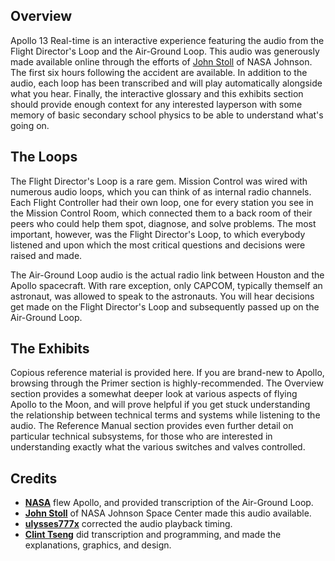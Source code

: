 Overview
--------

Apollo 13 Real-time is an interactive experience featuring the audio from the Flight Director's Loop and the Air-Ground Loop. This audio was generously made available online through the efforts of [John Stoll](https://archive.org/details/Apollo13Audio) of NASA Johnson. The first six hours following the accident are available. In addition to the audio, each loop has been transcribed and will play automatically alongside what you hear. Finally, the interactive glossary and this exhibits section should provide enough context for any interested layperson with some memory of basic secondary school physics to be able to understand what's going on.

The Loops
---------

The Flight Director's Loop is a rare gem. Mission Control was wired with numerous audio loops, which you can think of as internal radio channels. Each Flight Controller had their own loop, one for every station you see in the Mission Control Room, which connected them to a back room of their peers who could help them spot, diagnose, and solve problems. The most important, however, was the Flight Director's Loop, to which everybody listened and upon which the most critical questions and decisions were raised and made.

The Air-Ground Loop audio is the actual radio link between Houston and the Apollo spacecraft. With rare exception, only CAPCOM, typically themself an astronaut, was allowed to speak to the astronauts. You will hear decisions get made on the Flight Director's Loop and subsequently passed up on the Air-Ground Loop.

The Exhibits
------------

Copious reference material is provided here. If you are brand-new to Apollo, browsing through the Primer section is highly-recommended. The Overview section provides a somewhat deeper look at various aspects of flying Apollo to the Moon, and will prove helpful if you get stuck understanding the relationship between technical terms and systems while listening to the audio. The Reference Manual section provides even further detail on particular technical subsystems, for those who are interested in understanding exactly what the various switches and valves controlled.

Credits
-------

* **[NASA](https://nasa.gov)** flew Apollo, and provided transcription of the Air-Ground Loop.
* **[John Stoll](https://archive.org/details/Apollo13Audio)** of NASA Johnson Space Center made this audio available.
* **[ulysses777x](https://www.youtube.com/user/ulysses777x)** corrected the audio playback timing.
* **[Clint Tseng](https://twitter.com/cxlt)** did transcription and programming, and made the explanations, graphics, and design.

